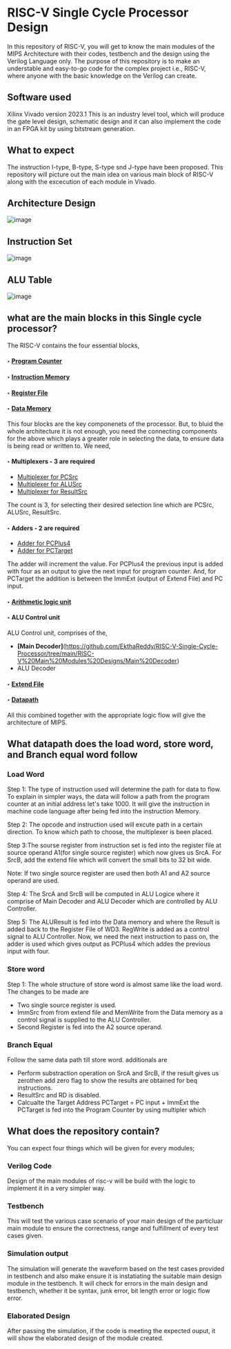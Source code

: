 # RISC-V Single Cycle Processor Design

In this repository of RISC-V, you will get to know the main modules of the MIPS Architecture with their codes, testbench and the design using the Verilog Language only. The purpose of this repository is to make an understable and easy-to-go code for the complex project i.e., RISC-V, where anyone with the basic knowledge on the Verilog can create. 

## Software used
Xilinx Vivado version 2023.1
This is an industry level tool, which will produce the gate level design, schematic design and it can also implement the code in an FPGA kit by using bitstream generation.

## What to expect
The instruction I-type, B-type, S-type snd J-type have been proposed. 
This repository will picture out the main idea on various main block of RISC-V along with the excecution of each module in Vivado.


## Architecture Design

![image](https://github.com/EkthaReddy/RISC-V-Single-Cycle-Processor/assets/152515939/a96949c0-6e89-426c-97c5-8d158f3afae8)

## Instruction Set

![image](https://github.com/EkthaReddy/RISC-V-Single-Cycle-Processor/assets/152515939/e5042813-b772-4bf1-a8a8-44d33539c6b8)

## ALU Table

![image](https://github.com/EkthaReddy/RISC-V-Single-Cycle-Processor/assets/152515939/9b26d4e0-50c2-43be-aef5-47effa00f8ff)




## what are the main blocks in this Single cycle processor?
The RISC-V contains the four essential blocks,
#### ‣ [Program Counter](https://github.com/EkthaReddy/RISC-V-Single-Cycle-Processor/tree/main/RISC-V%20Main%20Modules%20Designs/Program%20Counter)
#### ‣ [Instruction Memory](https://github.com/EkthaReddy/RISC-V-Single-Cycle-Processor/tree/main/RISC-V%20Main%20Modules%20Designs/Instruction%20Memory)
#### ‣ [Register File](https://github.com/EkthaReddy/RISC-V-Single-Cycle-Processor/tree/main/RISC-V%20Main%20Modules%20Designs/Register%20File)
#### ‣ [Data Memory](https://github.com/EkthaReddy/RISC-V-Single-Cycle-Processor/tree/main/RISC-V%20Main%20Modules%20Designs/Data%20Memory)
This four blocks are the key componenets of the processor. But, to bluid the whole architecture it is not enough, you need the connecting components for the above which plays a greater role in selecting the data, to ensure data is being read or written to. We need,
#### ‣ Multiplexers - 3 are required
- [Multiplexer for PCSrc](https://github.com/EkthaReddy/RISC-V-Single-Cycle-Processor/tree/main/RISC-V%20Main%20Modules%20Designs/Multiplexer%20for%20PCSrc)
- [Multiplexer for ALUSrc](https://github.com/EkthaReddy/RISC-V-Single-Cycle-Processor/tree/main/RISC-V%20Main%20Modules%20Designs/Multiplexer%20for%20ALUSrc)
- [Multiplexer for ResultSrc](https://github.com/EkthaReddy/RISC-V-Single-Cycle-Processor/blob/main/RISC-V%20Main%20Modules%20Designs/Multiplexer%20for%20ResultSrc/Design.v)

The count is 3, for selecting their desired selection line which are PCSrc, ALUSrc, ResultSrc.
#### ‣ Adders - 2 are required
- [Adder for PCPlus4](https://github.com/EkthaReddy/RISC-V-Single-Cycle-Processor/tree/main/RISC-V%20Main%20Modules%20Designs/Adder%20for%20PCPlus4)
- [Adder for PCTarget](https://github.com/EkthaReddy/RISC-V-Single-Cycle-Processor/tree/main/RISC-V%20Main%20Modules%20Designs/Adder%20for%20PCTarget)
  
The adder will increment the value. For PCPlus4 the previous input is added with four as an output to give the next input for program counter. And, for PCTarget the addition is between the ImmExt (output of Extend File) and PC input.
#### ‣ [Arithmetic logic unit](https://github.com/EkthaReddy/RISC-V-Single-Cycle-Processor/tree/main/RISC-V%20Main%20Modules%20Designs/Arithmetic%20Logic%20Unit)
#### ‣ ALU Control unit
ALU Control unit, comprises of the, 

- **[Main Decoder]**(https://github.com/EkthaReddy/RISC-V-Single-Cycle-Processor/tree/main/RISC-V%20Main%20Modules%20Designs/Main%20Decoder)
- ALU Decoder

#### ‣ [Extend File](https://github.com/EkthaReddy/RISC-V-Single-Cycle-Processor/tree/main/RISC-V%20Main%20Modules%20Designs/Extend)
#### ‣ [Datapath](https://github.com/EkthaReddy/RISC-V-Single-Cycle-Processor/tree/main/RISC-V%20Main%20Modules%20Designs/Data%20Path)

All this combined together with the appropriate logic flow will give the architecture of MIPS.


## What datapath does the load word, store word, and Branch equal word follow

### Load Word
Step 1: The type of instruction used will determine the path for data to flow. To explain in simpler ways, the data will follow a path from the program counter at an initial address let's take 1000. It will give the instruction in machine code language after being fed into the instruction Memory.


Step 2: The opcode and instruction used will excute path in a certain direction. To know which path to choose, the multiplexer is been placed.


Step 3:The sourse register from instruction set is fed into the register file at source operand A1(for single source register) which now gives us SrcA. For SrcB, add the extend file which will convert the small bits to 32 bit wide.

Note: If two single source register are used then both A1 and A2 source operand are used.


Step 4: The SrcA and SrcB will be computed in ALU Logice where it comprise of Main Decoder and ALU Decoder which are controlled by ALU Controller.


Step 5: The ALUResult is fed into the Data memory and where the Result is added back to the Register File of WD3. RegWrite is added as a control signal to ALU Controller.
Now, we need the next instruction to pass on, the adder is used which gives output as PCPlus4 which addes the previous input with four.


### Store word
Step 1: The whole structure of store word is almost same like the load word. 
The changes to be made are 
- Two single source register is used.
- ImmSrc from from extend file and MemWrite from the Data memory as a control signal is supplied to the ALU Controller.
- Second Register is fed into the A2 source operand.

### Branch Equal

Follow the same data path till store word.
additionals are

- Perform substraction operation on SrcA and SrcB, if the result gives us zerothen add zero flag to show the results are obtained for beq instructions.
- ResultSrc and RD is disabled.
- Calcualte the Target Address 
  PCTarget = PC input + ImmExt
  the PCTarget is fed into the Program Counter by using multipler which 



## What does the repository contain?

You can expect four things which will be given for every modules;
### Verilog Code
Design of the main modules of risc-v will be build with the logic to implement it in a very simpler way.
### Testbench
This will test the various case scenario of your main design of the particluar main module to ensure the correctness, range and fulfillment of every test cases given.
### Simulation output
The simulation will generate the waveform based on the test cases provided in testbench and also make ensure it is instatiating the suitable main design module in the testbench. It will check for errors in the main design and testbench, whether it be syntax, junk error, bit length error or logic flow error.
### Elaborated Design
After passing the simulation, if the code is meeting the expected ouput, it will show the elaborated design of the module created.

